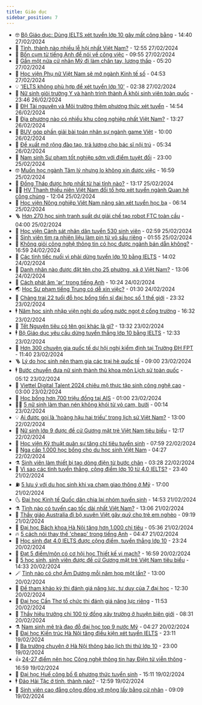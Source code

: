 ```yaml
---
title: Giáo dục
sidebar_position: 7
---
```


<!-- vnexpress-giao-duc:START -->
- 🤓 [Bộ Giáo dục: Dùng IELTS xét tuyển lớp 10 gây mất công bằng](https://vnexpress.net/bo-giao-duc-dung-ielts-xet-tuyen-lop-10-gay-mat-cong-bang-4715936.html) - 14:40 27/02/2024
- 🦆 [Tỉnh, thành nào nhiều lễ hội nhất Việt Nam?](https://vnexpress.net/tinh-thanh-nao-nhieu-le-hoi-nhat-viet-nam-4715881.html) - 12:55 27/02/2024
- 🦩 [Bốn cụm từ tiếng Anh để nói về công việc](https://vnexpress.net/bon-cum-tu-tieng-anh-de-noi-ve-cong-viec-4715974.html) - 09:55 27/02/2024
- 🌮 [Gần một nửa cử nhân Mỹ đi làm chân tay, lương thấp](https://vnexpress.net/gan-mot-nua-cu-nhan-my-di-lam-chan-tay-luong-thap-4715152.html) - 05:20 27/02/2024
- 🔭 [Học viện Phụ nữ Việt Nam sẽ mở ngành Kinh tế số](https://vnexpress.net/hoc-vien-phu-nu-viet-nam-se-mo-nganh-kinh-te-so-4715556.html) - 04:53 27/02/2024
- 💡 [&#39;IELTS không phù hợp để xét tuyển lớp 10&#39;](https://vnexpress.net/ielts-khong-phu-hop-de-xet-tuyen-lop-10-4715596.html) - 02:38 27/02/2024
- 🥰 [Nữ sinh giỏi trường Y và hành trình thành Á khôi sinh viên toàn quốc](https://vnexpress.net/nu-sinh-gioi-truong-y-va-hanh-trinh-thanh-a-khoi-sinh-vien-toan-quoc-4715527.html) - 23:46 26/02/2024
- 🐲 [ĐH Tài nguyên và Môi trường thêm phương thức xét tuyển](https://vnexpress.net/dh-tai-nguyen-va-moi-truong-them-phuong-thuc-xet-tuyen-4715367.html) - 14:54 26/02/2024
- 🦒 [Địa phương nào có nhiều khu công nghiệp nhất Việt Nam?](https://vnexpress.net/dia-phuong-nao-co-nhieu-khu-cong-nghiep-nhat-viet-nam-4715539.html) - 13:27 26/02/2024
- 🦆 [BUV góp phần giải bài toán nhân sự ngành game Việt](https://vnexpress.net/buv-gop-phan-giai-bai-toan-nhan-su-nganh-game-viet-4714690.html) - 10:00 26/02/2024
- 🧰 [Đề xuất mở rộng đào tạo, trả lương cho bác sĩ nội trú](https://vnexpress.net/de-xuat-mo-rong-dao-tao-tra-luong-cho-bac-si-noi-tru-4715420.html) - 05:34 26/02/2024
- 🐘 [Nam sinh Sư phạm tốt nghiệp sớm với điểm tuyệt đối](https://vnexpress.net/nam-sinh-su-pham-tot-nghiep-som-voi-diem-tuyet-doi-4715168.html) - 23:00 25/02/2024
- 🤓 [Muốn học ngành Tâm lý nhưng lo không xin được việc](https://vnexpress.net/muon-hoc-nganh-tam-ly-nhung-lo-khong-xin-duoc-viec-4713449.html) - 16:59 25/02/2024
- 🧰 [Đồng Tháp được hợp nhất từ hai tỉnh nào?](https://vnexpress.net/dong-thap-duoc-hop-nhat-tu-hai-tinh-nao-4715192.html) - 13:17 25/02/2024
- 🧑‍💻 [HV Thanh thiếu niên Việt Nam đổi tổ hợp xét tuyển ngành Quan hệ công chúng](https://vnexpress.net/hv-thanh-thieu-nien-viet-nam-doi-to-hop-xet-tuyen-nganh-quan-he-cong-chung-4715019.html) - 12:04 25/02/2024
- 🫶 [Học viện Nông nghiệp Việt Nam nâng sàn xét tuyển học bạ](https://vnexpress.net/hoc-vien-nong-nghiep-viet-nam-nang-san-xet-tuyen-hoc-ba-4715117.html) - 06:14 25/02/2024
- 🪜 [Hơn 270 học sinh tranh suất dự giải chế tạo robot FTC toàn cầu](https://vnexpress.net/hon-270-hoc-sinh-tranh-suat-du-giai-che-tao-robot-ftc-toan-cau-4714993.html) - 04:00 25/02/2024
- 🎊 [Học viện Cảnh sát nhân dân tuyển 530 sinh viên](https://vnexpress.net/hoc-vien-canh-sat-nhan-dan-tuyen-530-sinh-vien-4715092.html) - 02:59 25/02/2024
- 🧐 [Sinh viên tìm ra nhiên liệu làm pin từ vỏ sầu riêng](https://vnexpress.net/sinh-vien-tim-ra-nhien-lieu-lam-pin-tu-vo-sau-rieng-4715047.html) - 01:55 25/02/2024
- 🌈 [Không giỏi công nghệ thông tin có học được ngành bán dẫn không?](https://vnexpress.net/khong-gioi-cong-nghe-thong-tin-co-hoc-duoc-nganh-ban-dan-khong-4714807.html) - 16:59 24/02/2024
- 🥰 [Các tỉnh tiếc nuối vì phải dừng tuyển lớp 10 bằng IELTS](https://vnexpress.net/cac-tinh-tiec-nuoi-vi-phai-dung-tuyen-lop-10-bang-ielts-4714931.html) - 14:02 24/02/2024
- 🎡 [Danh nhân nào được đặt tên cho 25 phường, xã ở Việt Nam?](https://vnexpress.net/danh-nhan-nao-duoc-dat-ten-cho-25-phuong-xa-o-viet-nam-4714969.html) - 13:06 24/02/2024
- 🎊 [Cách phát âm &#39;ər&#39; trong tiếng Anh](https://vnexpress.net/cach-phat-am-r-trong-tieng-anh-4714977.html) - 10:24 24/02/2024
- 🌏 [Học Sư phạm tiếng Trung có dễ xin việc?](https://vnexpress.net/hoc-su-pham-tieng-trung-co-de-xin-viec-4714309.html) - 01:30 24/02/2024
- 🥸 [Chàng trai 22 tuổi đỗ học bổng tiến sĩ đại học số 1 thế giới](https://vnexpress.net/chang-trai-22-tuoi-do-hoc-bong-tien-si-dai-hoc-so-1-the-gioi-4713713.html) - 23:32 23/02/2024
- 🕴 [Năm học sinh nhập viện nghi do uống nước ngọt ở cổng trường](https://vnexpress.net/nam-hoc-sinh-nhap-vien-nghi-do-uong-nuoc-ngot-o-cong-truong-4714756.html) - 16:32 23/02/2024
- 💂 [Tết Nguyên tiêu có tên gọi khác là gì?](https://vnexpress.net/tet-nguyen-tieu-co-ten-goi-khac-la-gi-4714741.html) - 13:32 23/02/2024
- 🕴 [Bộ Giáo dục yêu cầu dừng tuyển thẳng lớp 10 bằng IELTS](https://vnexpress.net/bo-giao-duc-yeu-cau-dung-tuyen-thang-lop-10-bang-ielts-4714754.html) - 12:33 23/02/2024
- 🌋 [Hơn 300 chuyên gia quốc tế dự hội nghị kiểm định tại Trường ĐH FPT](https://vnexpress.net/hon-300-chuyen-gia-quoc-te-du-hoi-nghi-kiem-dinh-tai-truong-dh-fpt-4714687.html) - 11:40 23/02/2024
- 🪜 [Lý do học sinh nên tham gia các trại hè quốc tế](https://vnexpress.net/ly-do-hoc-sinh-nen-tham-gia-cac-trai-he-quoc-te-4713684.html) - 09:00 23/02/2024
- 🕴 [Bước chuyển đưa nữ sinh thành thủ khoa môn Lịch sử toàn quốc](https://vnexpress.net/buoc-chuyen-dua-nu-sinh-thanh-thu-khoa-mon-lich-su-toan-quoc-4714276.html) - 05:12 23/02/2024
- 🎃 [Viettel Digital Talent 2024 chiêu mộ thực tập sinh công nghệ cao](https://vnexpress.net/viettel-digital-talent-2024-chieu-mo-thuc-tap-sinh-cong-nghe-cao-4714284.html) - 03:00 23/02/2024
- 🦏 [Học bổng hơn 700 triệu đồng tại AIS](https://vnexpress.net/hoc-bong-hon-700-trieu-dong-tai-ais-4713685.html) - 01:00 23/02/2024
- 🧑‍🏫 [5 nữ sinh làm than nén không khói từ vỏ cam, bưởi](https://vnexpress.net/5-nu-sinh-lam-than-nen-khong-khoi-tu-vo-cam-buoi-4714248.html) - 00:14 23/02/2024
- 💡 [Ai được gọi là &#39;hoàng hậu hai triều&#39; trong lịch sử Việt Nam?](https://vnexpress.net/ai-duoc-goi-la-hoang-hau-hai-trieu-trong-lich-su-viet-nam-4714281.html) - 13:00 22/02/2024
- 🐎 [Nữ sinh lớp 9 được đề cử Gương mặt trẻ Việt Nam tiêu biểu](https://vnexpress.net/nu-sinh-lop-9-duoc-de-cu-guong-mat-tre-viet-nam-tieu-bieu-4713765.html) - 12:17 22/02/2024
- 🧰 [Học viện Kỹ thuật quân sự tăng chỉ tiêu tuyển sinh](https://vnexpress.net/hoc-vien-ky-thuat-quan-su-tang-chi-tieu-tuyen-sinh-4714156.html) - 07:59 22/02/2024
- 🙉 [Nga cấp 1.000 học bổng cho du học sinh Việt Nam](https://vnexpress.net/nga-cap-1-000-hoc-bong-cho-du-hoc-sinh-viet-nam-4713895.html) - 04:27 22/02/2024
- ⚗️ [Sinh viên làm thiết bị tạo dòng điện từ bước chân](https://vnexpress.net/sinh-vien-lam-thiet-bi-tao-dong-dien-tu-buoc-chan-4713848.html) - 03:28 22/02/2024
- 🌝 [Vì sao các tỉnh tuyển thẳng, cộng điểm lớp 10 từ 4.0 IELTS?](https://vnexpress.net/vi-sao-cac-tinh-tuyen-thang-cong-diem-lop-10-tu-4-0-ielts-4713808.html) - 23:40 21/02/2024
- ⛽️ [5 lưu ý với du học sinh khi va chạm giao thông ở Mỹ](https://vnexpress.net/5-luu-y-voi-du-hoc-sinh-khi-va-cham-giao-thong-o-my-4708440.html) - 17:00 21/02/2024
- 🌜 [Đại học Kinh tế Quốc dân chia lại nhóm tuyển sinh](https://vnexpress.net/dai-hoc-kinh-te-quoc-dan-chia-lai-nhom-tuyen-sinh-4713889.html) - 14:53 21/02/2024
- ⚗️ [Tỉnh nào có tuyến cao tốc dài nhất Việt Nam?](https://vnexpress.net/tinh-nao-co-tuyen-cao-toc-dai-nhat-viet-nam-4713843.html) - 13:06 21/02/2024
- 🧰 [Thầy giáo Australia đi bộ xuyên Việt gây quỹ cho trẻ em nghèo](https://vnexpress.net/thay-giao-australia-di-bo-xuyen-viet-gay-quy-cho-tre-em-ngheo-4713782.html) - 09:19 21/02/2024
- 🤗 [Đại học Bách khoa Hà Nội tăng hơn 1.000 chỉ tiêu](https://vnexpress.net/dai-hoc-bach-khoa-ha-noi-tang-hon-1-000-chi-tieu-4713633.html) - 05:36 21/02/2024
- 🔥 [5 cách nói thay thế &#39;cheap&#39; trong tiếng Anh](https://vnexpress.net/5-cach-noi-thay-the-cheap-trong-tieng-anh-4713700.html) - 04:47 21/02/2024
- 💪 [Học sinh đạt 4.0 IELTS được cộng điểm, tuyển thẳng lớp 10](https://vnexpress.net/hoc-sinh-dat-4-0-ielts-duoc-cong-diem-tuyen-thang-lop-10-4713345.html) - 23:24 20/02/2024
- 💂 [Đạt 5 điểm/môn có cơ hội học Thiết kế vi mạch?](https://vnexpress.net/dat-5-diem-mon-co-co-hoi-hoc-thiet-ke-vi-mach-4712378.html) - 16:59 20/02/2024
- 🌮 [5 học sinh, sinh viên được đề cử Gương mặt trẻ Việt Nam tiêu biểu](https://vnexpress.net/5-hoc-sinh-sinh-vien-duoc-de-cu-guong-mat-tre-viet-nam-tieu-bieu-4713494.html) - 14:33 20/02/2024
- 🪄 [Tỉnh nào có chợ Âm Dương mỗi năm họp một lần?](https://vnexpress.net/tinh-nao-co-cho-am-duong-moi-nam-hop-mot-lan-4713425.html) - 13:00 20/02/2024
- 🎡 [Đề tham khảo kỳ thi đánh giá năng lực, tư duy của 7 đại học](https://vnexpress.net/de-tham-khao-ky-thi-danh-gia-nang-luc-tu-duy-cua-7-dai-hoc-4712954.html) - 12:30 20/02/2024
- 🌈 [Đại học Cần Thơ tổ chức thi đánh giá năng lực riêng](https://vnexpress.net/dai-hoc-can-tho-to-chuc-thi-danh-gia-nang-luc-rieng-4713465.html) - 11:53 20/02/2024
- 🎊 [Thầy hiệu trưởng chi 100 tỷ đồng xây trường ở huyện biên giới](https://vnexpress.net/thay-hieu-truong-chi-100-ty-dong-xay-truong-o-huyen-bien-gioi-4713383.html) - 08:31 20/02/2024
- ⚗️ [Nam sinh mê trà đạo đỗ đại học top 9 nước Mỹ](https://vnexpress.net/nam-sinh-me-tra-dao-do-dai-hoc-top-9-nuoc-my-4712741.html) - 04:27 20/02/2024
- 🌁 [Đại học Kiến trúc Hà Nội tăng điều kiện xét tuyển IELTS](https://vnexpress.net/dai-hoc-kien-truc-ha-noi-tang-dieu-kien-xet-tuyen-ielts-4713100.html) - 23:11 19/02/2024
- 🦏 [Ba trường chuyên ở Hà Nội thông báo lịch thi thử lớp 10](https://vnexpress.net/ba-truong-chuyen-o-ha-noi-thong-bao-lich-thi-thu-lop-10-4712971.html) - 23:00 19/02/2024
- 👍 [24-27 điểm nên học Công nghệ thông tin hay Điện tử viễn thông](https://vnexpress.net/24-27-diem-nen-hoc-cong-nghe-thong-tin-hay-dien-tu-vien-thong-4712379.html) - 16:59 19/02/2024
- 🌈 [Đại học Huế công bố 6 phương thức tuyển sinh](https://vnexpress.net/dai-hoc-hue-cong-bo-6-phuong-thuc-tuyen-sinh-4713090.html) - 15:11 19/02/2024
- 🕴 [Đảo Hải Tặc ở tỉnh, thành nào?](https://vnexpress.net/dao-hai-tac-o-tinh-thanh-nao-4713073.html) - 12:59 19/02/2024
- 🧰 [Sinh viên cao đẳng cộng đồng vỡ mộng lấy bằng cử nhân](https://vnexpress.net/sinh-vien-cao-dang-cong-dong-vo-mong-lay-bang-cu-nhan-4712165.html) - 09:09 19/02/2024<!-- vnexpress-giao-duc:END -->
